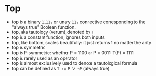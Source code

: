 # Top

- top is a binary `1111₂` or unary `11₂` connective corresponding to the "always true" Boolean function.
- top, aka tautology (verum), denoted by `⟙`
- top is a constant function, ignores both inputs
- top, like bottom, scales beautifully: it just returns 1 no matter the arity
- top is symmetric
- top is P-symmetric: whether P = 1100 or P = 0011, ⟙(P) = 1111
- top is rarely used as an operator
- top is almost exclusively used to denote a tautological formula
- top can be defined as `⟙ := P ⋁ ¬P` (always true)
